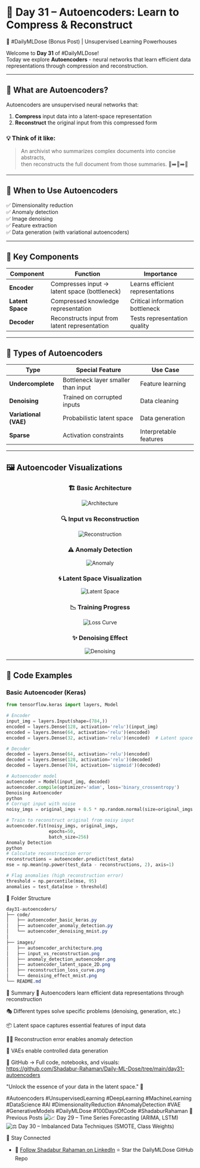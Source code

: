 # 🧠 Day 31 – Autoencoders: Learn to Compress & Reconstruct  
🎯 #DailyMLDose (Bonus Post) | Unsupervised Learning Powerhouses

Welcome to **Day 31** of #DailyMLDose!  
Today we explore **Autoencoders** - neural networks that learn efficient data representations through compression and reconstruction.

---

## 🚀 What are Autoencoders?

Autoencoders are unsupervised neural networks that:
1. **Compress** input data into a latent-space representation
2. **Reconstruct** the original input from this compressed form

### 💡 Think of it like:
> An archivist who summarizes complex documents into concise abstracts,  
> then reconstructs the full document from those summaries. 📄➡️📝➡️📄

---

## 🎯 When to Use Autoencoders

✅ Dimensionality reduction  
✅ Anomaly detection  
✅ Image denoising  
✅ Feature extraction  
✅ Data generation (with variational autoencoders)

---

## 🔑 Key Components

| Component         | Function                                      | Importance |
|-------------------|-----------------------------------------------|------------|
| **Encoder**       | Compresses input → latent space (bottleneck)  | Learns efficient representations |
| **Latent Space**  | Compressed knowledge representation           | Critical information bottleneck |
| **Decoder**       | Reconstructs input from latent representation | Tests representation quality |

---

## 🧩 Types of Autoencoders

| Type                | Special Feature                       | Use Case                  |
|---------------------|----------------------------------------|---------------------------|
| **Undercomplete**   | Bottleneck layer smaller than input    | Feature learning          |
| **Denoising**       | Trained on corrupted inputs           | Data cleaning             |
| **Variational (VAE)**| Probabilistic latent space            | Data generation           |
| **Sparse**          | Activation constraints                | Interpretable features    |

---

## 🖼️ Autoencoder Visualizations

<div align="center">

### 🏗️ Basic Architecture  
![Architecture](images/autoencoder_architecture.png)  

### 🔍 Input vs Reconstruction  
![Reconstruction](images/input_vs_reconstruction.png)  

### ⚠️ Anomaly Detection  
![Anomaly](images/anomaly_detection_autoencoder.png)  

### 🌀 Latent Space Visualization  
![Latent Space](images/autoencoder_latent_space_2D.png)  

### 📉 Training Progress  
![Loss Curve](images/reconstruction_loss_curve.png)  

### ✨ Denoising Effect  
![Denoising](images/denoising_effect_mnist.png)  
</div>

---

## 🧪 Code Examples

### Basic Autoencoder (Keras)
```python
from tensorflow.keras import layers, Model

# Encoder
input_img = layers.Input(shape=(784,))
encoded = layers.Dense(128, activation='relu')(input_img)
encoded = layers.Dense(64, activation='relu')(encoded)
encoded = layers.Dense(32, activation='relu')(encoded)  # Latent space

# Decoder
decoded = layers.Dense(64, activation='relu')(encoded)
decoded = layers.Dense(128, activation='relu')(decoded)
decoded = layers.Dense(784, activation='sigmoid')(decoded)

# Autoencoder model
autoencoder = Model(input_img, decoded)
autoencoder.compile(optimizer='adam', loss='binary_crossentropy')
Denoising Autoencoder
python
# Corrupt input with noise
noisy_imgs = original_imgs + 0.5 * np.random.normal(size=original_imgs.shape)

# Train to reconstruct original from noisy input
autoencoder.fit(noisy_imgs, original_imgs, 
                epochs=50, 
                batch_size=256)
Anomaly Detection
python
# Calculate reconstruction error
reconstructions = autoencoder.predict(test_data)
mse = np.mean(np.power(test_data - reconstructions, 2), axis=1)

# Flag anomalies (high reconstruction error)
threshold = np.percentile(mse, 95)
anomalies = test_data[mse > threshold]
```
📂 Folder Structure
```css
day31-autoencoders/
├── code/
│   ├── autoencoder_basic_keras.py
│   ├── autoencoder_anomaly_detection.py
│   └── autoencoder_denoising_mnist.py
│
├── images/
│   ├── autoencoder_architecture.png
│   ├── input_vs_reconstruction.png
│   ├── anomaly_detection_autoencoder.png
│   ├── autoencoder_latent_space_2D.png
│   ├── reconstruction_loss_curve.png
│   └── denoising_effect_mnist.png
└── README.md
```
🧠 Summary
🔄 Autoencoders learn efficient data representations through reconstruction

🎭 Different types solve specific problems (denoising, generation, etc.)

📦 Latent space captures essential features of input data

🕵️‍♂️ Reconstruction error enables anomaly detection

🎨 VAEs enable controlled data generation

📂 GitHub → Full code, notebooks, and visuals: 
https://github.com/Shadabur-Rahaman/Daily-ML-Dose/tree/main/day31-autoencoders

"Unlock the essence of your data in the latent space." 🔐

#Autoencoders #UnsupervisedLearning #DeepLearning #MachineLearning #DataScience #AI #DimensionalityReduction #AnomalyDetection #VAE #GenerativeModels #DailyMLDose #100DaysOfCode #ShadaburRahaman
🔁 Previous Posts
![📈 Day 29 – Time Series Forecasting (ARIMA, LSTM)](https://github.com/Shadabur-Rahaman/Daily-ML-Dose/tree/main/day29-time-series-forecasting)
![⚖️ Day 30 – Imbalanced Data Techniques (SMOTE, Class Weights)](https://github.com/Shadabur-Rahaman/Daily-ML-Dose/tree/main/day30-imbalanced-data-techniques)

🙌 Stay Connected
- 🔗 [Follow Shadabur Rahaman on LinkedIn](https://www.linkedin.com/in/shadabur-rahaman-1b5703249)
⭐ Star the DailyMLDose GitHub Repo
